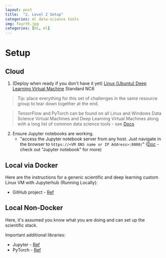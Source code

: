 ```yaml
---
layout: post
title:  "2. Level 2 Setup"
categories: ml data-science tools
img: fourth.jpg
categories: [ds, ml]
---
```


# Setup

## Cloud

1. (Deploy when ready if you don't have it yet) [Linux (Ubuntu) Deep Learning Virtual Machine](https://docs.microsoft.com/en-us/azure/machine-learning/data-science-virtual-machine/provision-deep-learning-dsvm) Standard NC6

> Tip: place everything for this set of challenges in the same resource group to tear down together at the end.

 > TensorFlow and PyTorch can be found on all Linux and Windows Data Science Virtual Machines and Deep Learning Virtual Machines along with a long list of common data science tools - see [Docs](https://docs.microsoft.com/en-us/azure/machine-learning/data-science-virtual-machine/overview)

2. Ensure Jupyter notebooks are working.
    - "access the Jupyter notebook server from any host. Just navigate in the browser to `https://<VM DNS name or IP Address>:8000/`" ([Doc](https://docs.microsoft.com/en-us/azure/machine-learning/data-science-virtual-machine/dsvm-ubuntu-intro#tools-installed-on-the-data-science-virtual-machine-for-linux) - check out "Jupyter notebook" for more)
 
## Local via Docker

Here are the instructions for a generic scientific and deep learning custom Linux VM with Jupyterhub (Running Locally):

* GitHub project - [Ref](https://github.com/michhar/custom-jupyterhub-linux-vm)

## Local Non-Docker

Here, it's assumed you know what you are doing and can set up the scientific stack.

Important additional libraries:

* Jupyter - [Ref](https://jupyter-notebook.readthedocs.io/en/stable/)
* PyTorch - [Ref](https://pytorch.org/)
 

